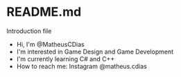 # README.md
Introduction file
- Hi, I'm @MatheusCDias
- I'm interested in Game Design and Game Development
- I'm currently learning C# and C++
- How to reach me: Instagram @matheus.cdias
